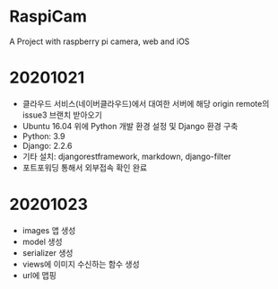 # RaspiCam
A Project with raspberry pi camera, web and iOS

# 20201021
- 클라우드 서비스(네이버클라우드)에서 대여한 서버에 해당 origin remote의 issue3 브랜치 받아오기
- Ubuntu 16.04 위에 Python 개발 환경 설정 및 Django 환경 구축
- Python: 3.9
- Django: 2.2.6
- 기타 설치: djangorestframework, markdown, django-filter
- 포트포워딩 통해서 외부접속 확인 완료

# 20201023
- images 앱 생성
- model 생성
- serializer 생성
- views에 이미지 수신하는 함수 생성
- url에 맵핑